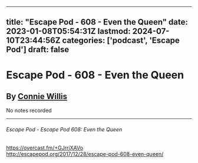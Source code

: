 
---
title: "Escape Pod - 608 - Even the Queen"
date: 2023-01-08T05:54:31Z
lastmod: 2024-07-10T23:44:56Z
categories: ['podcast', 'Escape Pod']
draft: false
---


# Escape Pod - 608 - Even the Queen
## By [Connie Willis](https://escapepod.org/people/connie-willis/)

No notes recorded

- - -
###### Escape Pod - Escape Pod 608: Even the Queen

https://overcast.fm/+GJrrjXAVo  
http://escapepod.org/2017/12/28/escape-pod-608-even-queen/

<!-- #public #podcast #Escape Pod# -->

<!-- {BearID:3178E968-FEE5-400A-8AC4-82D690252D8F-28016-00002D97D42B3DFA} -->
